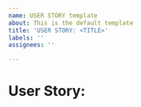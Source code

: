 ```yaml
---
name: USER STORY template
about: This is the default template
title: 'USER STORY: <TITLE>'
labels: ''
assignees: ''

---
```


# User Story: <TITLE>

As a **role** I can **capability** so that **recieved benefit**

#### Acceptance Criteria:
- Acceptance Criteria
- Acceptance Criteria
- Acceptance Criteria
- Acceptance Criteria
- Acceptance Criteria

#### Tasks:
- [ ] Tasks
- [ ] Tasks
- [ ] Tasks
- [ ] Tasks
- [ ] Tasks
- [ ] Tasks
  
#### Benefits:
- benefit 1
- benefit 2
- benefit 3


